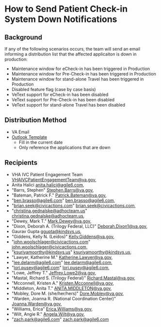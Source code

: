 # How to Send Patient Check-in System Down Notifications

## Background
If any of the following scenarios occurs, the team will send an email informing a distribution list that the affected applicaiton is down in production:
- Maintenance window for eCheck-in has been triggered in Production
- Maintenance window for Pre-Check-in has been triggered in Production
- Maintenance window for stand-alone Travel has been triggered in Production
- Disabled feature flag (case by case basis)
- VeText support for eCheck-in has been disabled
- VeText support for Pre-Check-in has been disabled
- VeText support for stand-alone Travel has been disabled

## Distribution Method
- VA Email
- [Outlook Template](https://github.com/department-of-veterans-affairs/va.gov-team/blob/master/products/health-care/checkin/product/Patient%20Check-in%20Production%20Issue.oft)
   - Fill in the current date
   - Only reference the applications that are down

## Recipients
- VHA IVC Patient Engagement Team <VHAIVCPatientEngagementTeam@va.gov>,
- Anita Halici <anita.halici@agile6.com>,
- "Barrs, Stephen" <Stephen.Barrs@va.gov>,
- "Bateman, Patrick F." <Patrick.Bateman@va.gov>,
- "ben.brasso@agile6.com" <ben.brasso@agile6.com>,
- "brian.seek@civicactions.com" <brian.seek@civicactions.com>,
- "christina.gednalske@adhocteam.us" <christina.gednalske@adhocteam.us>,
- "Dewey, Mark T." <Mark.Dewey@va.gov>,
- "Dixon, Deborah A. (Trilogy Federal, LLC)" <Deborah.Dixon1@va.gov>,
- Gaurav Gupta <ggupta@kindsys.us>,
- "Giddens, Kelly N. (Leidos)" <Kelly.Giddens@va.gov>,
- "john.woolschlager@civicactions.com" <john.woolschlager@civicactions.com>,
- "ksuriyamoorthy@kindsys.us" <ksuriyamoorthy@kindsys.us>,
- "Lawyer, Katherine M." <Katherine.Lawyer@va.gov>,
- "lee.delarm@agile6.com" <lee.delarm@agile6.com>,
- "lori.pusey@agile6.com" <lori.pusey@agile6.com>,
- "Lowe, Jeffrey T." <Jeffrey.Lowe2@va.gov>,
- "Mastal, Richard S. (Trilogy Federal)" <Richard.Mastal@va.gov>,
- "Mcconnell, Kristen A." <Kristen.Mcconnell@va.gov>,
- "Middleton, Anita T." <ANITA.MIDDLETON@va.gov>,
- "Mobley, Dore M. (she/her/hers)" <Dore.Mobley@va.gov>,
- "Warden, Joanna R. (National Coordination Center)" <Joanna.Warden@va.gov>,
- "Williams, Erica" <Erica.Williams@va.gov>,
- "Wilt, Angie R." <Angela.Wilt@va.gov>,
- "zach.park@agile6.com" <zach.park@agile6.com>

